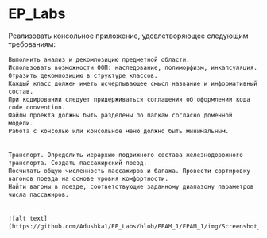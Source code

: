 # EP_Labs

Реализовать консольное приложение, удовлетворяющее следующим требованиям:

 

    Выполнить анализ и декомпозицию предметной области.
    Использовать возможности ООП: наследование, полиморфизм, инкапсуляция. Отразить декомпозицию в структуре классов.
    Каждый класс должен иметь исчерпывающее смысл название и информативный состав.
    При кодировании следует придерживаться соглашения об оформлении кода code convention.
    Файлы проекта должны быть разделены по папкам согласно доменной модели.
    Работа с консолью или консольное меню должно быть минимальным.
    
    
    Транспорт. Определить иерархию подвижного состава железнодорожного транспорта. Создать пассажирский поезд.
    Посчитать общую численность пассажиров и багажа. Провести сортировку вагонов поезда на основе уровня комфортности. 
    Найти вагоны в поезде, соответствующие заданному диапазону параметров числа пассажиров.
    
    
    ![alt text](https://github.com/Adushka1/EP_Labs/blob/EPAM_1/EPAM_1/img/Screenshot_180.png)
